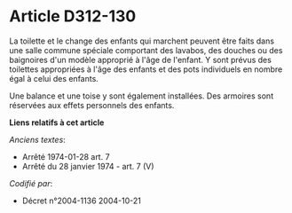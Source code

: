 # Article D312-130

La toilette et le change des enfants qui marchent peuvent être faits dans une salle commune spéciale comportant des lavabos,
des douches ou des baignoires d'un modèle approprié à l'âge de l'enfant. Y sont prévus des toilettes appropriées à l'âge des
enfants et des pots individuels en nombre égal à celui des enfants.

Une balance et une toise y sont également installées. Des armoires sont réservées aux effets personnels des enfants.

**Liens relatifs à cet article**

_Anciens textes_:

  - Arrêté 1974-01-28 art. 7
  - Arrêté du 28 janvier 1974 - art. 7 (V)

_Codifié par_:

  - Décret n°2004-1136 2004-10-21
